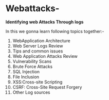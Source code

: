 # Webattacks-
**Identifying web Attacks Through logs**

In this we gonna learn following topics together:- 

1. WebApplication Architecture 
2. Web Server Logs Review
3. Tips and common issues 
4. Web Application Attacks Review 
5. Vulnerability Scans
6. Brute Force Attacks
7. SQL Injection 
8. File Inclusion 
9. XSS:Cross-site Scripting 
10. CSRF: Cross-Site Request Forgery
11. Other Log sources



